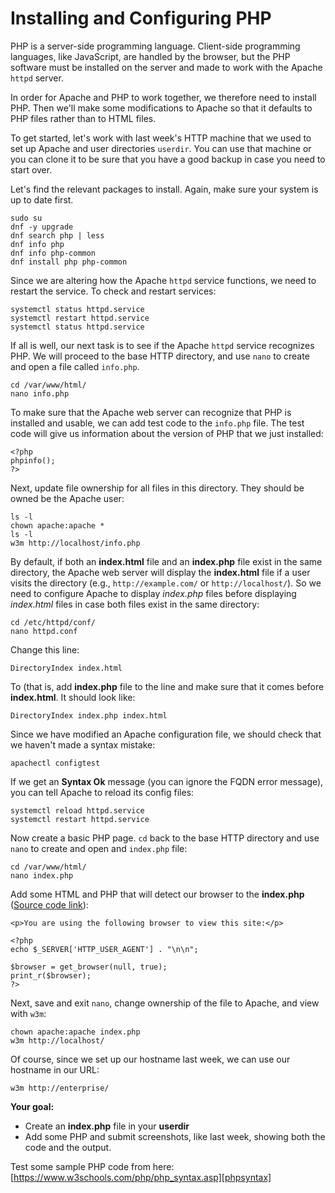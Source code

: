 # Installing and Configuring PHP

PHP is a server-side programming language. Client-side programming
languages, like JavaScript, are handled by the browser, but the PHP
software must be installed on the server and made to work with the Apache
``httpd`` server.

In order for Apache and PHP to work together, we therefore need to
install PHP. Then we'll make some modifications to Apache so that it
defaults to PHP files rather than to HTML files.

To get started, let's work with last week's HTTP machine that we used to
set up Apache and user directories ``userdir``. You can use that machine
or you can clone it to be sure that you have a good backup in case you
need to start over.

Let's find the relevant packages to install. Again, make sure your system
is up to date first.

```
sudo su
dnf -y upgrade
dnf search php | less
dnf info php
dnf info php-common
dnf install php php-common
```

Since we are altering how the Apache ``httpd`` service functions, we
need to restart the service. To check and restart services:

```
systemctl status httpd.service
systemctl restart httpd.service
systemctl status httpd.service
```

If all is well, our next task is to see if the Apache ``httpd`` service
recognizes PHP. We will proceed to the base HTTP directory, and use
``nano`` to create and open a file called ``info.php``.

```
cd /var/www/html/
nano info.php
```

To make sure that the Apache web server can recognize that PHP is
installed and usable, we can add test code to the ``info.php`` file. The
test code will give us information about the version of PHP that we
just installed:

```
<?php
phpinfo();
?>
```

Next, update file ownership for all files in this directory. They should
be owned be the Apache user:

```
ls -l
chown apache:apache *
ls -l
w3m http://localhost/info.php
```

By default, if both an **index.html** file and an **index.php**
file exist in the same directory, the Apache web server will
display the **index.html** file if a user visits the directory (e.g.,
``http://example.com/`` or ``http://localhost/``). So we need to configure
Apache to display *index.php* files before displaying *index.html*
files in case both files exist in the same directory:

```
cd /etc/httpd/conf/
nano httpd.conf
```

Change this line:

```
DirectoryIndex index.html
```

To (that is, add **index.php** file to the line and make sure that it comes
before **index.html**. It should look like:

```
DirectoryIndex index.php index.html
```

Since we have modified an Apache configuration file, we should check
that we haven't made a syntax mistake:

```
apachectl configtest
```

If we get an **Syntax Ok** message (you can ignore the FQDN error
message), you can tell Apache to reload its config files:

```
systemctl reload httpd.service
systemctl restart httpd.service
```

Now create a basic PHP page. ``cd`` back to the base HTTP directory and
use ``nano`` to create and open and ``index.php`` file:

```
cd /var/www/html/
nano index.php
```

Add some HTML and PHP that will detect our browser to the **index.php**
([Source code link][getbrowserexample]):

```
<p>You are using the following browser to view this site:</p>

<?php
echo $_SERVER['HTTP_USER_AGENT'] . "\n\n";

$browser = get_browser(null, true);
print_r($browser);
?>
```

Next, save and exit ``nano``, change ownership of the file to Apache,
and view with ``w3m``:

```
chown apache:apache index.php
w3m http://localhost/
```

Of course, since we set up our hostname last week, we can use our hostname
in our URL:

```
w3m http://enterprise/
```

**Your goal:**

- Create an **index.php** file in your **userdir**
- Add some PHP and submit screenshots, like last week, showing both
the code and the output.

Test some sample PHP code from here: [https://www.w3schools.com/php/php_syntax.asp][phpsyntax]

[getbrowserexample]:https://stackoverflow.com/questions/8754080/how-to-get-exact-browser-name-and-version
[phpsyntax]:https://www.w3schools.com/php/php_syntax.asp
